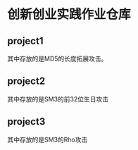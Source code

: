 # 创新创业实践作业仓库

## project1
其中存放的是MD5的长度拓展攻击。
## project2
其中存放的是SM3的前32位生日攻击
## project3
其中存放的是SM3的Rho攻击
